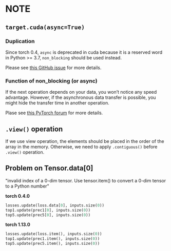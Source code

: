 # NOTE


## `target.cuda(async=True)`

### Duplication

Since torch 0.4, `async` is deprecated in cuda because it is a reserved word in Python >= 3.7, `non_blocking` should be used instead.

Please see [this GitHub issue](https://github.com/quark0/darts/issues/64) for more details.

### Function of non_blocking (or async)

If the next operation depends on your data, you won’t notice any speed advantage.
However, if the asynchronous data transfer is possible, you might hide the transfer time in another operation.

Plase see [this PyTorch forum](https://discuss.pytorch.org/t/should-we-set-non-blocking-to-true/38234) for more details.


## `.view()` operation

If we use view operation, the elements should be placed in the order of the array in the memory.
Otherwise, we need to apply `.contiguous()` before `.view()` operation.


## Problem on Tensor.data[0]

"invalid index of a 0-dim tensor. Use tensor.item() to convert a 0-dim tensor to a Python number"

**torch 0.4.0**

```python
losses.update(loss.data[0], inputs.size(0))
top1.update(prec1[0], inputs.size(0))
top5.update(prec5[0], inputs.size(0))
```

**torch 1.13.0**

```python
losses.update(loss.item(), inputs.size(0))
top1.update(prec1.item(), inputs.size(0))
top5.update(prec5.item(), inputs.size(0))
```


